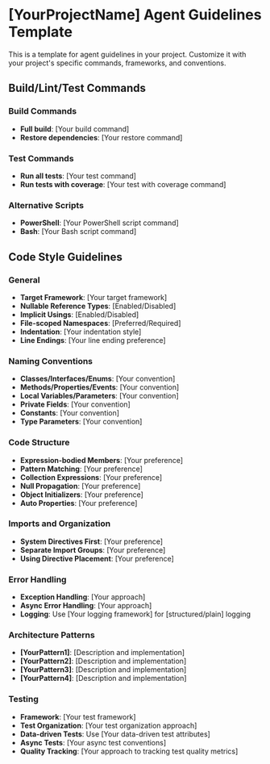 # [YourProjectName] Agent Guidelines Template

This is a template for agent guidelines in your project. Customize it with your project's specific commands, frameworks, and conventions.

## Build/Lint/Test Commands

### Build Commands

- **Full build**: [Your build command]
- **Restore dependencies**: [Your restore command]

### Test Commands

- **Run all tests**: [Your test command]
- **Run tests with coverage**: [Your test with coverage command]

### Alternative Scripts

- **PowerShell**: [Your PowerShell script command]
- **Bash**: [Your Bash script command]

## Code Style Guidelines

### General

- **Target Framework**: [Your target framework]
- **Nullable Reference Types**: [Enabled/Disabled]
- **Implicit Usings**: [Enabled/Disabled]
- **File-scoped Namespaces**: [Preferred/Required]
- **Indentation**: [Your indentation style]
- **Line Endings**: [Your line ending preference]

### Naming Conventions

- **Classes/Interfaces/Enums**: [Your convention]
- **Methods/Properties/Events**: [Your convention]
- **Local Variables/Parameters**: [Your convention]
- **Private Fields**: [Your convention]
- **Constants**: [Your convention]
- **Type Parameters**: [Your convention]

### Code Structure

- **Expression-bodied Members**: [Your preference]
- **Pattern Matching**: [Your preference]
- **Collection Expressions**: [Your preference]
- **Null Propagation**: [Your preference]
- **Object Initializers**: [Your preference]
- **Auto Properties**: [Your preference]

### Imports and Organization

- **System Directives First**: [Your preference]
- **Separate Import Groups**: [Your preference]
- **Using Directive Placement**: [Your preference]

### Error Handling

- **Exception Handling**: [Your approach]
- **Async Error Handling**: [Your approach]
- **Logging**: Use [Your logging framework] for [structured/plain] logging

### Architecture Patterns

- **[YourPattern1]**: [Description and implementation]
- **[YourPattern2]**: [Description and implementation]
- **[YourPattern3]**: [Description and implementation]
- **[YourPattern4]**: [Description and implementation]

### Testing

- **Framework**: [Your test framework]
- **Test Organization**: [Your test organization approach]
- **Data-driven Tests**: Use [Your data-driven test attributes]
- **Async Tests**: [Your async test conventions]
- **Quality Tracking**: [Your approach to tracking test quality metrics]
